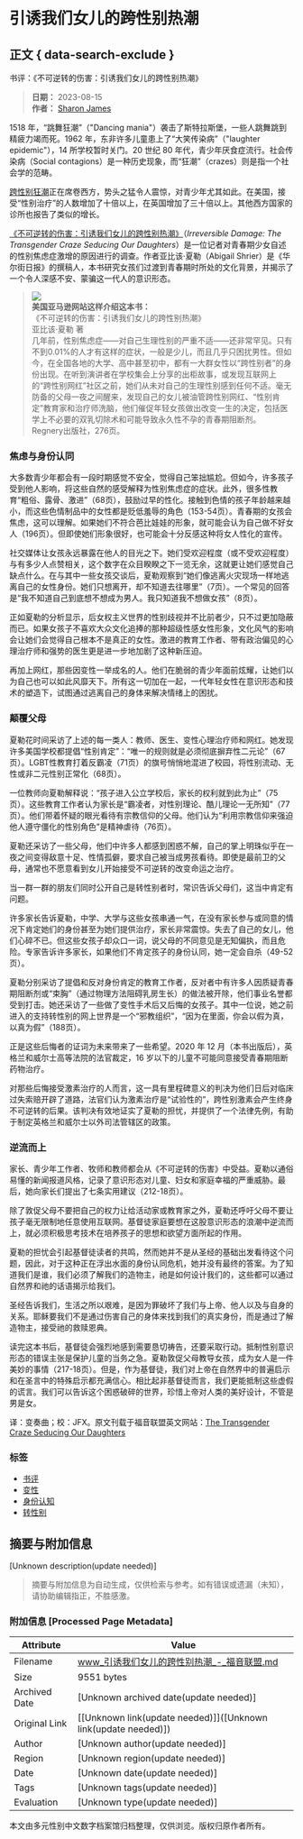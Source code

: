 # 引诱我们女儿的跨性别热潮

## 正文 { data-search-exclude }


书评：《不可逆转的伤害：引诱我们女儿的跨性别热潮》

> **日期：** 2023-08-15  
> **作者：** [Sharon James](https://profile/sharon-james)

1518 年，“跳舞狂潮”（"Dancing mania"）袭击了斯特拉斯堡，一些人跳舞跳到精疲力竭而死。1962 年，东非许多儿童患上了“大笑传染病”（"laughter epidemic"），14 所学校暂时关门。20 世纪 80 年代，青少年厌食症流行。社会传染病（Social contagions）是一种历史现象，而“狂潮”（crazes）则是指一个社会学的范畴。

[跨性别狂潮](https://www.thegospelcoalition.org/article/responding-to-the-transgender-revolution/)正在席卷西方，势头之猛令人震惊，对青少年尤其如此。在美国，接受“性别治疗”的人数增加了十倍以上，在英国增加了三十倍以上。其他西方国家的诊所也报告了类似的增长。

[《不可逆转的伤害：引诱我们女儿的跨性别热潮》](https://book.douban.com/subject/34855068/)（_Irreversible Damage: The Transgender Craze Seducing Our Daughters_）是一位记者对青春期少女自述的性别焦虑症激增的原因进行的调查。作者亚比该·夏勒（Abigail Shrier）是《华尔街日报》的撰稿人，本书研究女孩们过渡到青春期时所处的文化背景，并揭示了一个令人深感不安、蒙骗这一代人的意识形态。

> ![](https://tgc-static.oss-cn-hongkong.aliyuncs.com/wp/2023/08/IrreversibleDamage-COVER.jpg)  
> **美国亚马逊网站这样介绍这本书：**  
> 《不可逆转的伤害：引诱我们女儿的跨性别热潮》  
> 亚比该·夏勒 著  
> 几年前，性别焦虑症——对自己生理性别的严重不适——还非常罕见。只有不到0.01%的人才有这样的症状，一般是少儿，而且几乎只困扰男性。但如今，在全国各地的大学、高中甚至初中，都有一大群女性以“跨性别者”的身份出现。在听到演讲者在学校集会上分享的出柜故事，或发现互联网上的“跨性别网红”社区之前，她们从未对自己的生理性别感到任何不适。毫无防备的父母一夜之间醒来，发现自己的女儿被油管跨性别网红、“性别肯定”教育家和治疗师洗脑，他们催促年轻女孩做出改变一生的决定，包括医学上不必要的双乳切除术和可能导致永久性不孕的青春期阻断剂。 Regnery出版社，276页。

### 焦虑与身份认同

大多数青少年都会有一段时期感觉不安全，觉得自己笨拙尴尬。但如今，许多孩子受到他人影响，将这些自然的感受解释为性别焦虑症的症状。此外，很多性教育“粗俗、露骨、激进”（68页），鼓励过早的性化。接触到色情的孩子年龄越来越小，而这些色情制品中的女性都是贬低羞辱的角色（153-54页）。青春期的女孩会焦虑，这可以理解。如果她们不符合芭比娃娃的形象，就可能会认为自己做不好女人（196页）。但即使她们形象很好，也可能会十分反感这种将女人性化的宣传。

社交媒体让女孩永远暴露在他人的目光之下。她们受欢迎程度（或不受欢迎程度）与有多少人点赞相关，这个数字在众目睽睽之下一览无余，这就更让她们感觉自己缺点什么。在与其中一些女孩交谈后，夏勒观察到“她们像逃离火灾现场一样地逃离自己的女性身份。她们只想离开，却不知道去往哪里”（7页）。一个常见的回答是“我不知道自己到底想不想成为男人。我只知道我不想做女孩”（8页）。

正如夏勒的分析显示，后女权主义世界的性别歧视并不比前者少，只不过更加隐蔽而已。如果女孩子不喜欢大众文化追捧的那种超级性感女性形象，文化风气的影响会让她们会觉得自己根本不是真正的女性。激进的教育工作者、带有政治偏见的心理治疗师和强势的医生更是进一步地加剧了这种新压迫。

再加上网红，那些因变性一举成名的人。他们在脆弱的青少年面前炫耀，让她们以为自己也可以如此风靡天下。所有这一切加在一起，一代年轻女性在意识形态和技术的塑造下，试图通过逃离自己的身体来解决情绪上的困扰。

### 颠覆父母

夏勒花时间采访了上述的每一类人：教师、医生、变性心理治疗师和网红。她发现许多美国学校都提倡“性别肯定”：“唯一的规则就是必须彻底摒弃性二元论”（67页）。LGBT性教育打着反霸凌（71页）的旗号悄悄地混进了校园，将性别流动、无性或非二元性别正常化（68页）。

一位教师向夏勒解释说：“孩子进入公立学校后，家长的权利就到此为止”（75页）。这些教育工作者认为家长是“霸凌者，对性别理论、酷儿理论一无所知”（77页）。他们带着怀疑的眼光看待有宗教信仰的父母。他们认为“利用宗教信仰来强迫他人遵守僵化的性别角色”是精神虐待（76页）。

夏勒还采访了一些父母，他们中许多人都感到困惑不解，自己的掌上明珠似乎在一夜之间变得敌意十足、性情孤僻，要求自己被当成男孩看待。即使是最前卫的父母，通常也不愿意看到女儿开始接受不可逆转的改变命运之治疗。

当一群一群的朋友们同时公开自己是转性别者时，常识告诉父母们，这当中肯定有问题。

许多家长告诉夏勒，中学、大学与这些女孩串通一气，在没有家长参与或同意的情况下肯定她们的身份甚至为她们提供治疗，家长非常震惊。失去了自己的女儿，他们心碎不已。但这些女孩子却众口一词，说父母的不同意见是无知偏执，而且危险。专家告诉许多家长，如果他们不肯定孩子的身份认同，她一定会自杀（49-52页）。

夏勒分别采访了提倡和反对身份肯定的教育工作者，反对者中有许多人因质疑青春期阻断剂或“束胸”（通过物理方法阻碍乳房生长）的做法被开除，他们事业名誉都受到打击。她还采访了一些做了变性手术后又后悔的女孩子。其中一位说，她之前进入的支持转性别的网上世界是一个“邪教组织”，“因为在里面，你会以假为真， 以真为假”（188页）。

正是这些后悔者的证词为未来带来了一些希望。2020 年 12 月（本书出版后），英格兰和威尔士高等法院的法官裁定，16 岁以下的儿童不可能同意接受青春期阻断药物治疗。

对那些后悔接受激素治疗的人而言，这一具有里程碑意义的判决为他们日后对临床过失索赔开辟了道路，法官们认为激素治疗是“试验性的”，跨性别激素会产生终身不可逆转的后果。该判决有效地证实了夏勒的担忧，并提供了一个法律先例，有助于制定英格兰和威尔士以外司法管辖区的政策。

### 逆流而上

家长、青少年工作者、牧师和教师都会从《不可逆转的伤害》中受益。夏勒以通俗易懂的新闻报道风格，记录了意识形态对儿童、妇女和家庭幸福的严重威胁。最后，她向家长们提出了七条实用建议（212-18页）。

除了敦促父母不要把自己的权力让给活动家或教育家之外，夏勒还呼吁父母不要让孩子毫无限制地任意使用互联网。基督徒家庭要想在这股意识形态的浪潮中逆流而上，就必须积极思考技术在培养孩子的思想和欲望方面所起的作用。

夏勒的担忧会引起基督徒读者的共鸣，然而她并不是从圣经的基础出发看待这个问题，因此，对于这种正在浮出水面的身份认同危机，她并没有最终的答案。为了知道我们是谁，我们必须了解我们的造物主，祂是如何设计我们的，这些都可以通过自然界和祂的话语揭示给我们。

圣经告诉我们，生活之所以艰难，是因为罪破坏了我们与上帝、他人以及与自身的关系。耶稣要我们不是通过伤害自己的身体来找到我们的真实身份，而是通过了解造物主，接受祂的救赎恩典。

读完这本书后，基督徒会强烈地感到需要恳切祷告，还要采取行动。抵制性别意识形态的错误主张是保护儿童的当务之急。夏勒敦促父母教导女孩，成为女人是一件美妙的事情（217-18页）。但是，作为基督徒，我们对上帝在自然界中的普遍启示和在圣言中的特殊启示都充满信心。相比起非基督徒而言，我们更能抵制这些虚假的谎言。我们可以告诉这个困惑破碎的世界，珍惜上帝对人类的美好设计，不管是男是女。

译：变奏曲；校：JFX。原文刊载于福音联盟英文网站：[The Transgender Craze Seducing Our Daughters](https://www.thegospelcoalition.org/reviews/irreversible-damage-abigail-shrier/)

### 标签
- [书评](https://www.thegospelcoalition.org/topics/book-review)
- [变性](https://www.thegospelcoalition.org/topics/%e5%8f%98%e6%80%a7)
- [身份认知](https://www.thegospelcoalition.org/topics/%e8%ba%ab%e4%bb%bd%e8%ae%a4%e7%9f%a5)
- [转性别](https://www.thegospelcoalition.org/topics/%e8%bd%ac%e6%80%a7%e5%88%ab)
<!-- tcd_original_link https://www.tgcchinese.org/review/irreversible-damage-abigail-shrier -->


## 摘要与附加信息

<!-- tcd_abstract -->
[Unknown description(update needed)]
<!-- tcd_abstract_end -->

> 摘要与附加信息为自动生成，仅供检索与参考。如有错误或遗漏（未知），请协助编辑指正，不胜感激。

### 附加信息 [Processed Page Metadata]

| Attribute       | Value                                  |
|-----------------|----------------------------------------|
| Filename        | www_引诱我们女儿的跨性别热潮_-_福音联盟.md                             |
| Size            | 9551 bytes                           |
| Archived Date   | [Unknown archived date(update needed)]                             |
| Original Link   | [[Unknown link(update needed)]]([Unknown link(update needed)])                       |
| Author          | [Unknown author(update needed)]                               |
| Region          | [Unknown region(update needed)]                               |
| Date            | [Unknown date(update needed)]                                 |
| Tags            | [Unknown tags(update needed)]                                 |
| Evaluation            | [Unknown type(update needed)]                                 |
<!-- tcd_table_end -->

本文由多元性别中文数字档案馆归档整理，仅供浏览。版权归原作者所有。
